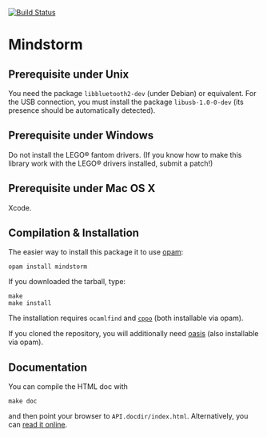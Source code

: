 [![Build Status](https://travis-ci.org/Chris00/ocaml-mindstorm.svg?branch=master)](https://travis-ci.org/Chris00/ocaml-mindstorm)

Mindstorm
=========

Prerequisite under Unix
-----------------------

You need the package `libbluetooth2-dev` (under Debian) or equivalent.
For the USB connection, you must install the package `libusb-1.0-0-dev`
(its presence should be automatically detected).

Prerequisite under Windows
--------------------------

Do not install the LEGO® fantom drivers.  (If you know how to make
this library work with the LEGO® drivers installed, submit a patch!)

Prerequisite under Mac OS X
---------------------------

Xcode.

Compilation & Installation
--------------------------

The easier way to install this package it to use
[opam](http://opam.ocaml.org/):

    opam install mindstorm

If you downloaded the tarball, type:

    make
    make install

The installation requires `ocamlfind` and
[`cppo`](http://mjambon.com/cppo.html) (both installable via opam).

If you cloned the repository, you will additionally need
[oasis](http://oasis.forge.ocamlcore.org/) (also installable via opam).


Documentation
-------------

You can compile the HTML doc with

    make doc

and then point your browser to `API.docdir/index.html`.
Alternatively, you can
[read it online](http://ocaml-mindstorm.forge.ocamlcore.org/).
